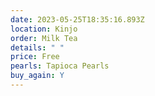 ```yaml
---
date: 2023-05-25T18:35:16.893Z
location: Kinjo
order: Milk Tea
details: " "
price: Free
pearls: Tapioca Pearls
buy_again: Y
---
```


